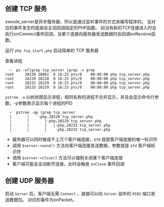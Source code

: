 ## 创建 TCP 服务

swoole_server是异步服务器，所以是通过监听事件的方式来编写程序的。
当对应的事件发生时底层会主动回调指定的PHP函数。
如当有新的TCP连接进入时会执行onConnect事件回调，当某个连接向服务器发送数据时会回调onReceive函数。

运行 `php tcp_start.php` 启动简单的 TCP 服务器

查看进程

```shell
  ~  ps -ef|grep tcp_server |grep -v grep
root     28228 28061  0 16:23 pts/0    00:00:00 php tcp_server.php
root     28229 28228  0 16:23 pts/0    00:00:00 php tcp_server.php
root     28232 28229  0 16:23 pts/0    00:00:00 php tcp_server.php
root     28233 28229  0 16:23 pts/0    00:00:00 php tcp_server.php
```

`pstree -a` 以树状图显示进程，相同名称的进程不合并显示，并且会显示命令行参数，-p参数表示显示每个进程的PID

```shell
  ~  pstree -ap |grep tcp_server
  |       |   `-php,28228 tcp_server.php
  |       |       |-php,28229 tcp_server.php
  |       |       |   |-php,28232 tcp_server.php
  |       |       |   `-php,28233 tcp_server.php
```

* 服务器可以同时被成千上万个客户端连接，`$fd` 就是客户端连接的唯一标识符
* 调用 `$server->send()` 方法向客户端连接发送数据，参数就是 `$fd` 客户端标识符
* 调用 `$server->close()` 方法可以强制关闭某个客户端连接
* 客户端可能会主动断开连接，此时会触发 `onClose` 事件回调

## 创建 UDP 服务器

启动 `Server` 后，客户端无需 `Connect` ，直接可以向 `Server` 监听的 `9502` 端口发送数据包。
对应的事件为onPacket。